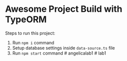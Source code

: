 # Awesome Project Build with TypeORM

Steps to run this project:

1. Run `npm i` command
2. Setup database settings inside `data-source.ts` file
3. Run `npm start` command
#   a n g e l i c a l a b 1  
 #   l a b 1  
 